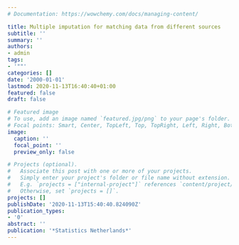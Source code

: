 ```yaml
---
# Documentation: https://wowchemy.com/docs/managing-content/

title: Multiple imputation for matching data from different sources
subtitle: ''
summary: ''
authors:
- admin
tags:
- '""'
categories: []
date: '2000-01-01'
lastmod: 2020-11-13T16:40:40+01:00
featured: false
draft: false

# Featured image
# To use, add an image named `featured.jpg/png` to your page's folder.
# Focal points: Smart, Center, TopLeft, Top, TopRight, Left, Right, BottomLeft, Bottom, BottomRight.
image:
  caption: ''
  focal_point: ''
  preview_only: false

# Projects (optional).
#   Associate this post with one or more of your projects.
#   Simply enter your project's folder or file name without extension.
#   E.g. `projects = ["internal-project"]` references `content/project/deep-learning/index.md`.
#   Otherwise, set `projects = []`.
projects: []
publishDate: '2020-11-13T15:40:40.824090Z'
publication_types:
- '0'
abstract: ''
publication: '*Statistics Netherlands*'
---
```

